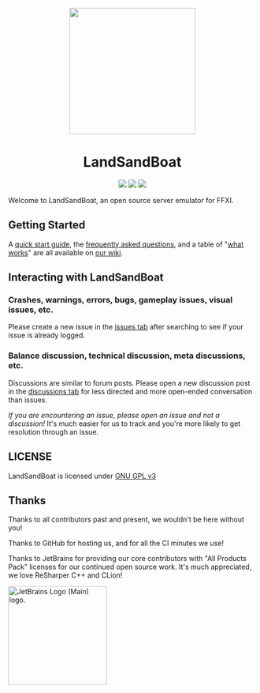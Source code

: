 <p align="center">
    <img width="256" height="256" src="res/lsb_logo_circle.png">
    <h1 align="center">LandSandBoat</h1>
</p>

<p align="center">
<a href="https://github.com/LandSandBoat/server/actions/workflows/build.yml?query=base"><img src="https://github.com/LandSandBoat/server/actions/workflows/build.yml/badge.svg"/></a>
<a href="https://www.gnu.org/licenses/gpl-3.0"><img src="https://img.shields.io/badge/License-GPLv3-blue.svg"/></a>
<a href="https://github.com/LandSandBoat/server/pulls"><img src="https://img.shields.io/badge/contributions-welcome-brightgreen.svg?style=flat"/></a>
</p>

Welcome to LandSandBoat, an open source server emulator for FFXI.

## Getting Started

A [quick start guide](https://github.com/LandSandBoat/server/wiki/Quick-Start-Guide), the [frequently asked questions](https://github.com/LandSandBoat/server/wiki/Frequently-Asked-Questions), and a table of "[what works](https://github.com/LandSandBoat/server/wiki/What-Works)" are all available on [our wiki](https://github.com/LandSandBoat/server/wiki).

## Interacting with LandSandBoat

### Crashes, warnings, errors, bugs, gameplay issues, visual issues, etc.

Please create a new issue in the [issues tab](https://github.com/LandSandBoat/server/issues) after searching to see if your issue is already logged.

### Balance discussion, technical discussion, meta discussions, etc.

Discussions are similar to forum posts. Please open a new discussion post in the [discussions tab](https://github.com/LandSandBoat/server/discussions) for less directed and more open-ended conversation than issues.

*If you are encountering an issue, please open an issue and not a discussion!* It's much easier for us to track and you're more likely to get resolution through an issue.

## LICENSE

LandSandBoat is licensed under [GNU GPL v3](https://github.com/LandSandBoat/server/blob/base/LICENSE)

## Thanks

Thanks to all contributors past and present, we wouldn't be here without you!

Thanks to GitHub for hosting us, and for all the CI minutes we use!

Thanks to JetBrains for providing our core contributors with "All Products Pack" licenses for our continued open source work. It's much appreciated, we love ReSharper C++ and CLion!

<img src="https://resources.jetbrains.com/storage/products/company/brand/logos/jb_beam.png" alt="JetBrains Logo (Main) logo." width="200">
